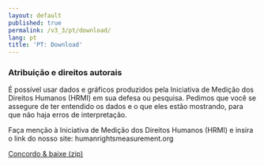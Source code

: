 ```yaml
---
layout: default
published: true
permalink: /v3_3/pt/download/
lang: pt
title: 'PT: Download'
---
```


### Atribuição e direitos autorais

É possível usar dados e gráficos produzidos pela Iniciativa de Medição dos Direitos Humanos (HRMI) em sua defesa ou pesquisa. Pedimos que você se assegure de ter entendido os dados e o que eles estão mostrando, para que não haja erros de interpretação.

Faça menção à Iniciativa de Medição dos Direitos Humanos (HRMI) e insira o link do nosso site: humanrightsmeasurement.org

<a class="hero" href="https://data-store.humanrightsmeasurement.org/data/hrmi-data-download.zip" target="_blank">Concordo & baixe (zip)</a>